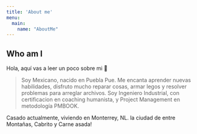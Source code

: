 ```yaml
---
title: 'About me'
menu:
  main:
    name: "AboutMe"
---
```


## Who am I

Hola, aquí vas a leer un poco sobre mi 🤩

> Soy Mexicano, nacido en Puebla Pue.
> Me encanta aprender nuevas habilidades, disfruto mucho reparar cosas, armar legos y resolver problemas para arreglar archivos.
> Soy Ingeniero Industrial, con certificacion en coaching humanista, y Project Management en metodología PMBOOK.

Casado actualmente, viviendo en Monterrey, NL. la ciudad de entre Montañas, Cabrito y Carne asada!
